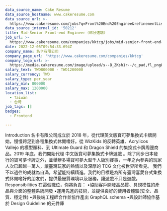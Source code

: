```yaml
---
data_source_name: Cake Resume
data_source_hostname: www.cakeresume.com
data_source_url: >-
  https://www.cakeresume.com/jobs?q=Front%20End%20Enginee&refinementList[lang_name][0]=E[…]tech_front-end-development&range[salary_range][min]=1000000
data_source_internal_id: '50212'
title: Mid-Senior Front-end Engineer（部分遠端）
job_url: >-
  https://www.cakeresume.com/companies/kktcg/jobs/mid-senior-front-end-engineer-part-of-the-far-end
date: 2022-12-05T09:54:33.694Z
company_name: 名卡有限公司
company_page_url: 'https://www.cakeresume.com/companies/kktcg'
company_logo_url: >-
  https://media.cakeresume.com/image/upload/s--B_ZKsh1r--/c_pad,fl_png8,h_200,w_200/v1670230769/pjn4xyablz0kose6fmca.png
salary_text: TWD800000 - TWD1200000
salary_currency: TWD
salary_type: per_year
salary_min: 800000
salary_max: 1200000
location_list:
  - Taiwan
  - 台灣
job_tags: []
badges:
  - Frontend

---
```


Introduction 名卡有限公司成立於 2018 年，從代理英文版寶可夢集換式卡牌開始，慢慢跨足到各種集換式休閒嗜好。從 WizKids 的反轉英雄、Acrylicos Vallejo 的模型顏料、到 Ultimate Guard 和 Dragon Shield 的集換式卡牌周邊商品。2019 年底，我們開始代理 中文版寶可夢集換式卡牌遊戲 。除了同步日本發行的寶可夢卡牌之外，並舉辦多場寶可夢大型千人級別賽事，一年之內參與的玩家人次已超越一萬人，讓臺灣玩家的熱情以及深厚的 TCG 文化被世界所看見。 我們不以過往的成就為自滿，希望能持續精進。我們的目標是為所有臺灣喜愛各式集換式休閒嗜好的朋友們，提供最優質環境以及服務，讓遊戲不只是遊戲。 Responsibilities 在這個職位，你將負責： •協助客戶開發高品質、具規模性的產品與介面的整體系統開發 •運用先進的技術，並提供良好的使用者體驗(安全、品質、穩定性) •與後端工程師合作並協作產出 GraphQL schema •與設計師協作基於 Design Guideline 的元件庫